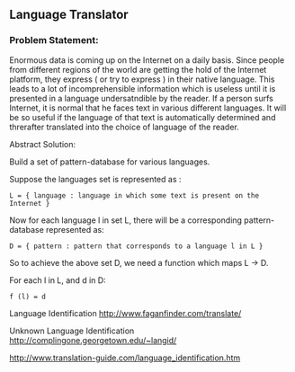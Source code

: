 
## Language Translator

### Problem Statement:

Enormous data is coming up on the Internet on a daily basis. Since people from different regions of the world are getting the hold of the Internet platform, they express ( or try to express ) in their native language. This leads to a lot of incomprehensible information which is useless until it is presented in a language undersatndible by the reader. If a person surfs Internet, it is normal that he faces text in various different languages. It will be so useful if the language of that text is automatically determined and threrafter translated into the choice of language of the reader.

Abstract Solution:

Build a set of pattern-database for various languages.

Suppose the languages set is represented as :

    L = { language : language in which some text is present on the Internet }

Now for each language  l in set L, there will be a corresponding pattern-database represented as:

    D = { pattern : pattern that corresponds to a language l in L }

So to achieve the above set D, we need a function which maps L -> D.

For each l in L, and d in D:

    f (l) = d


Language Identification <http://www.faganfinder.com/translate/>

Unknown Language Identification <http://complingone.georgetown.edu/~langid/>

<http://www.translation-guide.com/language_identification.htm>
